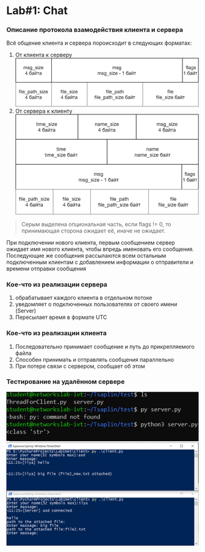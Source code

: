 # Lab#1: Chat #
### Описание протокола взамодействия клиента и сервера ###
 
Всё общение клиента и сервера пороисходит в следующих форматах:

1. От клиента к серверу ![ClientToServer](https://raw.githubusercontent.com/TsaplinIA/NetworksLab2021/Lab1/images/ClientToServer.png)
2. От сервера к клиенту ![ServerToClient](https://raw.githubusercontent.com/TsaplinIA/NetworksLab2021/Lab1/images/ServerToClient.png)

>Серым выделена опциональная часть, если flags != 0, то 
> принимающая сторона ожидает её, иначе не ожидает.

При подключении нового клиента, первым сообщением сервер ожидает 
имя нового клиента, чтобы впредь именовать его сообщения.
Последующие же сообщения рассылаются всем остальным подключенным клиентам с 
добавлением информации о отправители и времени отправки 
сообщения

### Кое-что из реализации сервера ###
1. обрабатывает каждого клиента в отдельном потоке
2. уведомляет о подключенных пользователях от своего имени (Server)
3. Пересылает время в формате UTC
### Кое-что из реализации клиента ###
1. Последовательно принимает сообщение и путь до прикрепляемого файла
2. Способен принимать и отправлять сообщения параллельно
3. При потере связи с сервером, сообщает об этом
### Тестирование на удалённом сервере ###
![screenshot#1](https://raw.githubusercontent.com/TsaplinIA/NetworksLab2021/Lab1/images/screen2.png)
![screenshot#2](https://raw.githubusercontent.com/TsaplinIA/NetworksLab2021/Lab1/images/screen1.png)

